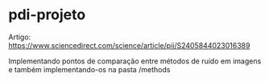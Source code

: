 # pdi-projeto
Artigo: https://www.sciencedirect.com/science/article/pii/S2405844023016389

Implementando pontos de comparação entre métodos de ruído em imagens e também implementando-os na pasta /methods
